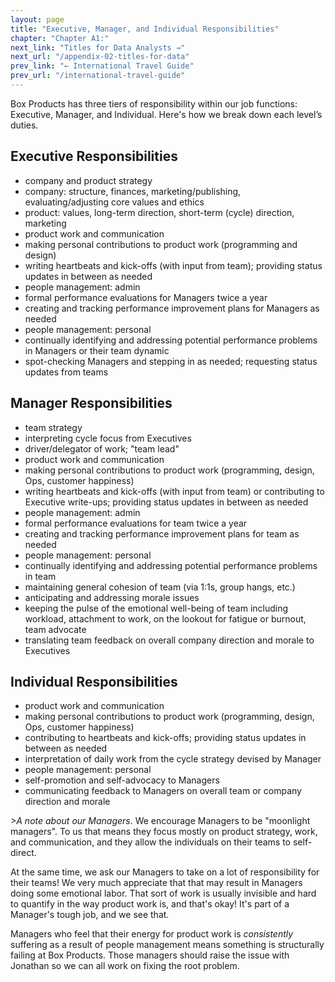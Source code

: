```yaml
---
layout: page
title: "Executive, Manager, and Individual Responsibilities"
chapter: "Chapter A1:"
next_link: "Titles for Data Analysts →"
next_url: "/appendix-02-titles-for-data"
prev_link: "← International Travel Guide"
prev_url: "/international-travel-guide"
---
```


Box Products has three tiers of responsibility within our job functions: Executive, Manager, and Individual. Here's how
we break down each level’s duties.

## Executive Responsibilities

- company and product strategy
- company: structure, finances, marketing/publishing, evaluating/adjusting core values and ethics
- product: values, long-term direction, short-term (cycle) direction, marketing
- product work and communication
- making personal contributions to product work (programming and design)
- writing heartbeats and kick-offs (with input from team); providing status updates in between as needed
- people management: admin
- formal performance evaluations for Managers twice a year
- creating and tracking performance improvement plans for Managers as needed
- people management: personal
- continually identifying and addressing potential performance problems in Managers or their team dynamic
- spot-checking Managers and stepping in as needed; requesting status updates from teams

## Manager Responsibilities

- team strategy
- interpreting cycle focus from Executives
- driver/delegator of work; "team lead"
- product work and communication
- making personal contributions to product work (programming, design, Ops, customer happiness)
- writing heartbeats and kick-offs (with input from team) or contributing to Executive write-ups; providing status
  updates in between as needed
- people management: admin
- formal performance evaluations for team twice a year
- creating and tracking performance improvement plans for team as needed
- people management: personal
- continually identifying and addressing potential performance problems in team
- maintaining general cohesion of team (via 1:1s, group hangs, etc.)
- anticipating and addressing morale issues
- keeping the pulse of the emotional well-being of team including workload, attachment to work, on the lookout for
  fatigue or burnout, team advocate
- translating team feedback on overall company direction and morale to Executives

## Individual Responsibilities

- product work and communication
- making personal contributions to product work (programming, design, Ops, customer happiness)
- contributing to heartbeats and kick-offs; providing status updates in between as needed
- interpretation of daily work from the cycle strategy devised by Manager
- people management: personal
- self-promotion and self-advocacy to Managers
- communicating feedback to Managers on overall team or company direction and morale

_>A note about our Managers_. We encourage Managers to be "moonlight managers". To us that means they focus mostly
on product strategy, work, and communication, and they allow the individuals on their teams to self-direct.

At the same time, we ask our Managers to take on a lot of responsibility for their teams! We very much appreciate that
that may result in Managers doing some emotional labor. That sort of work is usually invisible and hard to quantify in
the way product work is, and that's okay! It's part of a Manager's tough job, and we see that.

Managers who feel that their energy for product work is _consistently_ suffering as a result of people management
means
something is structurally failing at Box Products. Those managers should raise the issue with Jonathan so we can all
work on fixing the root problem.
